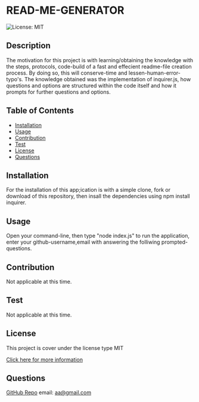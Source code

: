 
# READ-ME-GENERATOR
![License: MIT](https://img.shields.io/badge/License-MIT-yellow.svg)
## Description
 The motivation for this project is with learning/obtaining the knowledge with the steps, protocols, code-build of a fast and effecient readme-file creation process.  By doing so, this will conserve-time and lessen-human-error-typo's.  The knowledge obtained was the implementation of inquirer.js, how questions and options are structured within the code itself and how it prompts for further questions and options.
## Table of Contents
- [Installation](#installation)
- [Usage](#usage)
- [Contribution](#contribution)
- [Test](#test)
- [License](#license)
- [Questions](#questions)
## Installation
For the installation of this app;ication is with a simple clone, fork or download of this repository, then insall the dependencies using npm install inquirer.
## Usage
Open your command-line, then type "node index.js" to run the application, enter your github-username,email with answering the folliwing prompted-questions.
## Contribution
Not applicable at this time.
## Test
Not applicable at this time.
## License
This project is cover under the license type MIT
      
[Click here for more information](https://opensource.org/licenses/MIT)
## Questions
[GitHub Repo](https://github.com/andres-abreu)
email: aa@gmail.com
